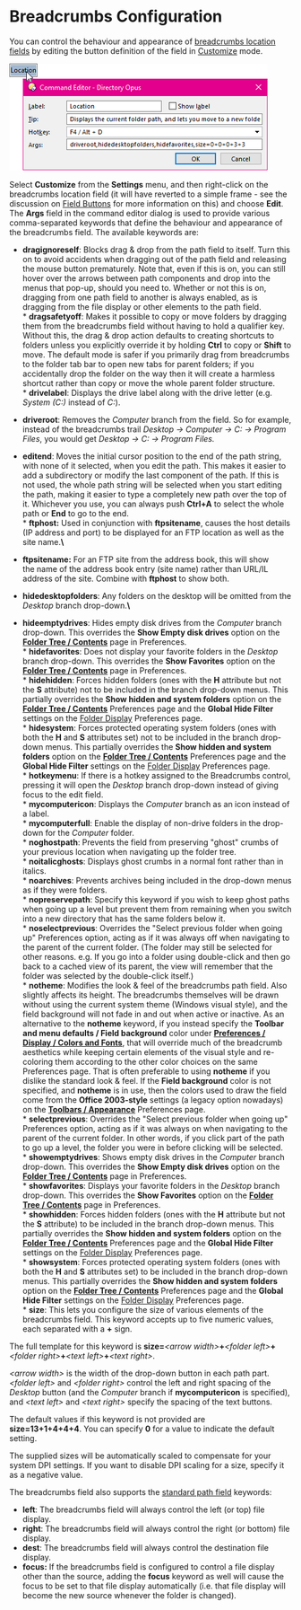 # Breadcrumbs Configuration

You can control the behaviour and appearance of [breadcrumbs location fields](/Manual/basic_concepts/the_lister/navigation/breadcrumbs_location_field.md) by editing the button definition of the field in [Customize](/Manual/customize/RAEDME.md) mode.

![](/Manual/images/media/edit_breadcrumbs_2.png)

Select **Customize** from the **Settings** menu, and then right-click on the breadcrumbs location field (it will have reverted to a simple frame - see the discussion on [Field Buttons]() for more information on this) and choose **Edit**. The **Args** field in the command editor dialog is used to provide various comma-separated keywords that define the behaviour and appearance of the breadcrumbs field. The available keywords are:

- **dragignoreself**: Blocks drag & drop from the path field to itself. Turn this on to avoid accidents when dragging out of the path field and releasing the mouse button prematurely. Note that, even if this is on, you can still hover over the arrows between path components and drop into the menus that pop-up, should you need to. Whether or not this is on, dragging from one path field to another is always enabled, as is dragging from the file display or other elements to the path field.  
  \* **dragsafetyoff**: Makes it possible to copy or move folders by dragging them from the breadcrumbs field without having to hold a qualifier key. Without this, the drag & drop action defaults to creating shortcuts to folders unless you explicitly override it by holding **Ctrl** to copy or **Shift** to move. The default mode is safer if you primarily drag from breadcrumbs to the folder tab bar to open new tabs for parent folders; if you accidentally drop the folder on the way then it will create a harmless shortcut rather than copy or move the whole parent folder structure.  
  \* **drivelabel**: Displays the drive label along with the drive letter (e.g. *System (C:)* instead of *C:*).

- **driveroot**: Removes the *Computer* branch from the field. So for example, instead of the breadcrumbs trail *Desktop -\> Computer -\> C: -\> Program Files*, you would get *Desktop -\> C: -\> Program Files.*

- **editend**: Moves the initial cursor position to the end of the path string, with none of it selected, when you edit the path. This makes it easier to add a subdirectory or modify the last component of the path. If this is not used, the whole path string will be selected when you start editing the path, making it easier to type a completely new path over the top of it. Whichever you use, you can always push **Ctrl+A** to select the whole path or **End** to go to the end.  
  \* **ftphost:** Used in conjunction with **ftpsitename**, causes the host details (IP address and port) to be displayed for an FTP location as well as the site name.**\\**
- **ftpsitename:** For an FTP site from the address book, this will show the name of the address book entry (site name) rather than URL/IL address of the site. Combine with **ftphost** to show both.  
- **hidedesktopfolders**: Any folders on the desktop will be omitted from the *Desktop* branch drop-down.**\\**
- **hideemptydrives**: Hides empty disk drives from the *Computer* branch drop-down. This overrides the **Show Empty disk drives** option on the **[Folder Tree / Contents](/Manual/preferences/preferences_categories/folder_tree/folder_tree_contents.md)** page in Preferences.  
  \* **hidefavorites**: Does not display your favorite folders in the *Desktop* branch drop-down. This overrides the **Show Favorites** option on the **[Folder Tree / Contents](/Manual/preferences/preferences_categories/folder_tree/folder_tree_contents.md)** page in Preferences.  
  \* **hidehidden**: Forces hidden folders (ones with the **H** attribute but not the **S** attribute) not to be included in the branch drop-down menus. This partially overrides the **Show hidden and system folders** option on the **[Folder Tree / Contents](/Manual/preferences/preferences_categories/folder_tree/folder_tree_contents.md)** Preferences page and the **Global Hide Filter** settings on the [Folder Display](/Manual/preferences/preferences_categories/folders/folder_display.md) Preferences page.  
  \* **hidesystem**: Forces protected operating system folders (ones with both the **H** and **S** attributes set) not to be included in the branch drop-down menus. This partially overrides the **Show hidden and system folders** option on the **[Folder Tree / Contents](/Manual/preferences/preferences_categories/folder_tree/folder_tree_contents.md)** Preferences page and the **Global Hide Filter** settings on the [Folder Display](/Manual/preferences/preferences_categories/folders/folder_display.md) Preferences page.  
  \* **hotkeymenu**: If there is a hotkey assigned to the Breadcrumbs control, pressing it will open the *Desktop* branch drop-down instead of giving focus to the edit field.  
  \* **mycomputericon**: Displays the *Computer* branch as an icon instead of a label.  
  \* **mycomputerfull**: Enable the display of non-drive folders in the drop-down for the *Computer* folder.  
  \* **noghostpath**: Prevents the field from preserving "ghost" crumbs of your previous location when navigating up the folder tree.  
  \* **noitalicghosts**: Displays ghost crumbs in a normal font rather than in italics.  
  \* **noarchives**: Prevents archives being included in the drop-down menus as if they were folders.  
  \* **nopreservepath**: Specify this keyword if you wish to keep ghost paths when going up a level but prevent them from remaining when you switch into a new directory that has the same folders below it.  
  \* **noselectprevious**: Overrides the "Select previous folder when going up" Preferences option, acting as if it was always off when navigating to the parent of the current folder. (The folder may still be selected for other reasons. e.g. If you go into a folder using double-click and then go back to a cached view of its parent, the view will remember that the folder was selected by the double-click itself.)  
  \* **notheme**: Modifies the look & feel of the breadcrumbs path field. Also slightly affects its height. The breadcrumbs themselves will be drawn without using the current system theme (Windows visual style), and the field background will not fade in and out when active or inactive. As an alternative to the **notheme** keyword, if you instead specify the **Toolbar and menu defaults / Field background** color under **[Preferences / Display / Colors and Fonts](/Manual/preferences/preferences_categories/display/colors_and_fonts.md)**, that will override much of the breadcrumb aesthetics while keeping certain elements of the visual style and re-coloring them according to the other color choices on the same Preferences page. That is often preferable to using **notheme** if you dislike the standard look & feel. If the **Field background** color is not specified, and **notheme** is in use, then the colors used to draw the field come from the **Office 2003-style** settings (a legacy option nowadays) on the **[Toolbars / Appearance](/Manual/preferences/preferences_categories/toolbars/toolbar_appearance.md)** Preferences page.  
  \* **selectprevious**: Overrides the "Select previous folder when going up" Preferences option, acting as if it was always on when navigating to the parent of the current folder. In other words, if you click part of the path to go up a level, the folder you were in before clicking will be selected.  
  \* **showemptydrives**: Shows empty disk drives in the *Computer* branch drop-down. This overrides the **Show Empty disk drives** option on the **[Folder Tree / Contents](/Manual/preferences/preferences_categories/folder_tree/folder_tree_contents.md)** page in Preferences.  
  \* **showfavorites**: Displays your favorite folders in the *Desktop* branch drop-down. This overrides the **Show Favorites** option on the **[Folder Tree / Contents](/Manual/preferences/preferences_categories/folder_tree/folder_tree_contents.md)** page in Preferences.  
  \* **showhidden**: Forces hidden folders (ones with the **H** attribute but not the **S** attribute) to be included in the branch drop-down menus. This partially overrides the **Show hidden and system folders** option on the **[Folder Tree / Contents](/Manual/preferences/preferences_categories/folder_tree/folder_tree_contents.md)** Preferences page and the **Global Hide Filter** settings on the [Folder Display](/Manual/preferences/preferences_categories/folders/folder_display.md) Preferences page.  
  \* **showsystem**: Forces protected operating system folders (ones with both the **H** and **S** attributes set) to be included in the branch drop-down menus. This partially overrides the **Show hidden and system folders** option on the **[Folder Tree / Contents](/Manual/preferences/preferences_categories/folder_tree/folder_tree_contents.md)** Preferences page and the **Global Hide Filter** settings on the [Folder Display](/Manual/preferences/preferences_categories/folders/folder_display.md) Preferences page.  
  \* **size**: This lets you configure the size of various elements of the breadcrumbs field. This keyword accepts up to five numeric values, each separated with a **+** sign.

The full template for this keyword is **size=***\<arrow width\>***+***\<folder left\>***+***\<folder right\>***+***\<text left\>***+***\<text right\>*.

*\<arrow width\>* is the width of the drop-down button in each path part. *\<folder left\>* and *\<folder right\>* control the left and right spacing of the *Desktop* button (and the *Computer* branch if **mycomputericon** is specified), and *\<text left\>* and *\<text right\>* specify the spacing of the text buttons.

The default values if this keyword is not provided are **size=13+1+4+4+4**. You can specify **0** for a value to indicate the default setting.

The supplied sizes will be automatically scaled to compensate for your system DPI settings. If you want to disable DPI scaling for a size, specify it as a negative value.

The breadcrumbs field also supports the [standard path field](path_field_configuration.md) keywords:

- **left**: The breadcrumbs field will always control the left (or top) file display.
- **right**: The breadcrumbs field will always control the right (or bottom) file display.
- **dest**: The breadcrumbs field will always control the destination file display.
- **focus:** If the breadcrumbs field is configured to control a file display other than the source, adding the **focus** keyword as well will cause the focus to be set to that file display automatically (i.e. that file display will become the new source whenever the folder is changed).

 
